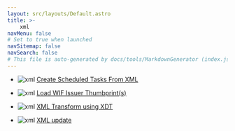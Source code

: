 ```yaml
---
layout: src/layouts/Default.astro
title: >-
    xml
navMenu: false
# Set to true when launched
navSitemap: false
navSearch: false
# This file is auto-generated by docs/tools/MarkdownGenerator (index.js)
---
```


<ul>

<li>

![xml](https://i.octopus.com/library/step-templates/xml.png) [Create Scheduled Tasks From XML](/integrations/xml/create-scheduled-tasks-from-xml)

</li>
        
<li>

![xml](https://i.octopus.com/library/step-templates/xml.png) [Load WIF Issuer Thumbprint(s)](/integrations/xml/load-wif-issuer-thumbprints)

</li>
        
<li>

![xml](https://i.octopus.com/library/step-templates/xml.png) [XML Transform using XDT](/integrations/xml/xml-transform-using-xdt)

</li>
        
<li>

![xml](https://i.octopus.com/library/step-templates/xml.png) [XML update](/integrations/xml/xml-update)

</li>
        
</ul>
